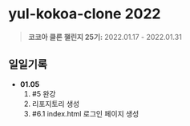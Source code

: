# **yul-kokoa-clone 2022**

> **코코아 클론 챌린지 25기:** 2022.01.17 - 2022.01.31

## 일일기록

- **01.05**
  1. #5 완강
  2. 리포지토리 생성
  3. #6.1 index.html 로그인 페이지 생성
